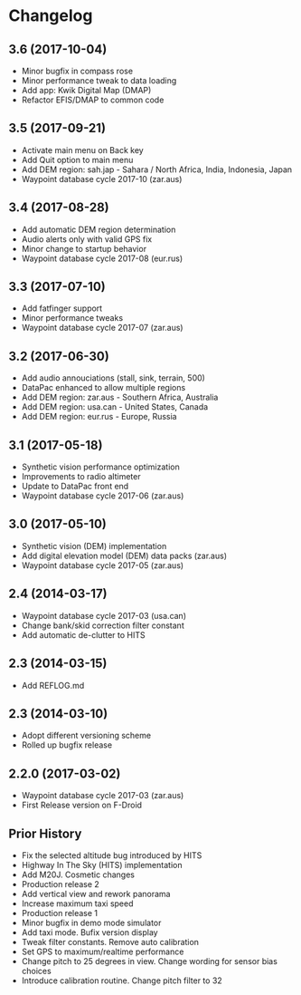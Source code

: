 Changelog
=========
3.6 (2017-10-04)
------------------
* Minor bugfix in compass rose
* Minor performance tweak to data loading
* Add app: Kwik Digital Map (DMAP)
* Refactor EFIS/DMAP to common code

3.5 (2017-09-21)
------------------
* Activate main menu on Back key
* Add Quit option to main menu
* Add DEM region: sah.jap - Sahara / North Africa, India, Indonesia, Japan
* Waypoint database cycle 2017-10 (zar.aus)

3.4 (2017-08-28)
------------------
* Add automatic DEM region determination
* Audio alerts only with valid GPS fix
* Minor change to startup behavior
* Waypoint database cycle 2017-08 (eur.rus)

3.3 (2017-07-10)
------------------
* Add fatfinger support
* Minor performance tweaks
* Waypoint database cycle 2017-07 (zar.aus)

3.2 (2017-06-30)
------------------
* Add audio annouciations (stall, sink, terrain, 500)
* DataPac enhanced to allow multiple regions
* Add DEM region: zar.aus - Southern Africa, Australia
* Add DEM region: usa.can - United States, Canada
* Add DEM region: eur.rus - Europe, Russia

3.1 (2017-05-18)
------------------
* Synthetic vision performance optimization
* Improvements to radio altimeter
* Update to DataPac front end
* Waypoint database cycle 2017-06 (zar.aus)

3.0 (2017-05-10)
------------------
* Synthetic vision (DEM) implementation
* Add digital elevation model (DEM) data packs (zar.aus)
* Waypoint database cycle 2017-05 (zar.aus)

2.4 (2014-03-17)
------------------
* Waypoint database cycle 2017-03 (usa.can)
* Change bank/skid correction filter constant
* Add automatic de-clutter to HITS

2.3 (2014-03-15)
------------------
* Add REFLOG.md 

2.3 (2014-03-10)
------------------
* Adopt different versioning scheme
* Rolled up bugfix release 

2.2.0 (2017-03-02)
------------------
* Waypoint database cycle 2017-03 (zar.aus)
* First Release version on F-Droid

Prior History
------------------
* Fix the selected altitude bug introduced by HITS
* Highway In The Sky (HITS) implementation
* Add M20J. Cosmetic changes
* Production release 2
* Add vertical view and rework panorama
* Increase maximum taxi speed
* Production release 1
* Minor bugfix in demo mode simulator
* Add taxi mode. Bufix version display
* Tweak filter constants. Remove auto calibration
* Set GPS to maximum/realtime performance
* Change pitch to 25 degrees in view. Change wording for sensor bias choices
* Introduce calibration routine. Change pitch filter to 32